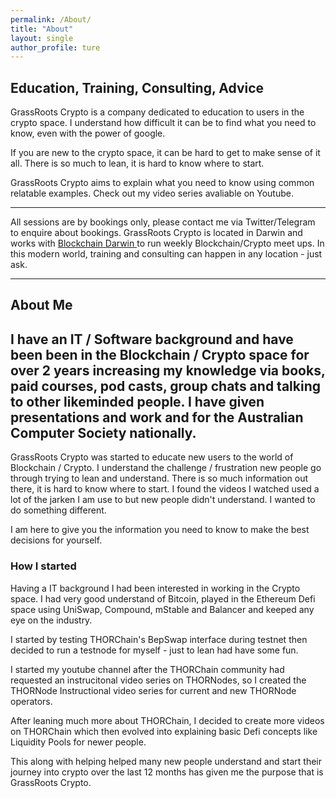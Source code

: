 ```yaml
---
permalink: /About/
title: "About"
layout: single
author_profile: ture
---
```


## Education, Training, Consulting, Advice
GrassRoots Crypto is a company dedicated to education to users in the crypto space. I understand how difficult it can be to find what you need to know, even with the power of google. 

If you are new to the crypto space, it can be hard to get to make sense of it all. There is so much to lean, it is hard to know where to start. 

GrassRoots Crypto aims to explain what you need to know using common relatable examples. Check out my video series avaliable on Youtube. 

---
All sessions are by bookings only, please contact me via Twitter/Telegram to enquire about bookings.
GrassRoots Crypto is located in Darwin and works with <a href="https://blockchaindarwin.com/">  Blockchain Darwin </a> to run weekly Blockchain/Crypto meet ups. In this modern world, training and consulting can happen in any location - just ask.

---

## About Me
I have an IT / Software background and have been been in the Blockchain / Crypto space for over 2 years increasing my knowledge via books, paid courses, pod casts, group chats and talking to other likeminded people. 
I have given presentations and work and for the Australian Computer Society nationally. 
---
GrassRoots Crypto was started to educate new users to the world of Blockchain / Crypto. I understand the challenge / frustration new people go through trying to lean and understand. There is so much information out there, it is hard to know where to start. I found the videos I watched used a lot of the jarken I am use to but new people didn't understand. I wanted to do something different. 

I am here to give you the information you need to know to make the best decisions for yourself.


### How I started

Having a IT background I had been interested in working in the Crypto space. I had very good understand of Bitcoin, played in the Ethereum Defi space using UniSwap, Compound, mStable and Balancer and keeped any eye on the industry. 

I started by testing THORChain's BepSwap interface during testnet then decided to run a testnode for myself - just to lean had have some fun. 

I started my youtube channel after the THORChain community had requested an instrucitonal video series on THORNodes, so I created the THORNode Instructional video series for current and new THORNode operators. 

After leaning much more about THORChain, I decided to create more videos on THORChain which then evolved into explaining basic Defi concepts like Liquidity Pools for newer people. 

This along with helping helped many new people understand and start their journey into crypto over the last 12 months has given me the purpose that is GrassRoots Crypto. 
